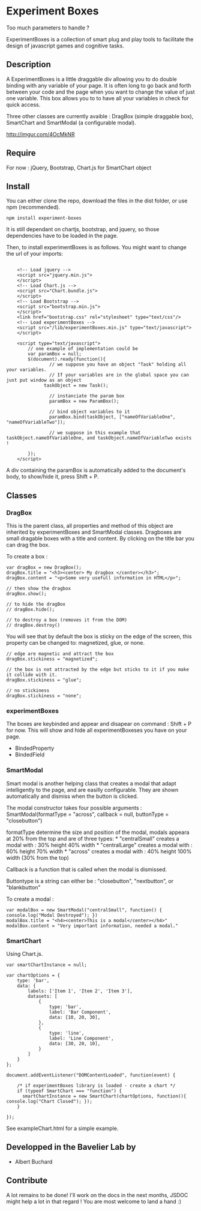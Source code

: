 # Experiment Boxes

Too much parameters to handle ?

ExperimentBoxes is a collection of smart plug and play tools to facilitate the design of javascript games and cognitive tasks.


## Description
A ExperimentBoxes is a little draggable div allowing you to do double binding with any variable of your page. It is often long to go back and forth between your code and the page when you want to change the value of just one variable. This box allows you to to have all your variables in check for quick access.

Three other classes are currently avaible : DragBox (simple draggable box), SmartChart and SmartModal (a configurable modal).

http://imgur.com/4OcMkNR

## Require

For now : jQuery, Bootstrap, Chart.js for SmartChart object

## Install

You can either clone the repo, download the files in the dist folder, or use npm (recommended).

	npm install experiment-boxes

It is still dependant on chartjs, bootstrap, and jquery, so those dependencies have to be loaded in the page.

Then, to install experimentBoxes is as follows. You might want to change the url of your imports:
```

	<!-- Load jquery -->
    <script src="jquery.min.js">
    </script>
    <!-- Load Chart.js -->
    <script src="Chart.bundle.js">
    </script>
    <!-- Load Bootstrap -->
    <script src="bootstrap.min.js">
    </script>
    <link href="bootstrap.css" rel="stylesheet" type="text/css"/>
    <!-- Load experimentBoxes -->
    <script src="/lib/experimentBoxes.min.js" type="text/javascript">
    </script>

	<script type="text/javascript">
		// one example of implementation could be
    	var paramBox = null;
		$(document).ready(function(){
				// we suppose you have an object "Task" holding all your variables.
				// If your variables are in the global space you can just put window as an object
			  taskObject = new Task();			

				// instanciate the param box
				paramBox = new ParamBox();

				// bind object variables to it
				paramBox.bind(taskObject, ["nameOfVariableOne", "nameOfVariableTwo"]);

				// we suppose in this example that taskObject.nameOfVariableOne, and taskObject.nameOfVariableTwo exists !

		});
	</script>
```

A div containing the paramBox is automatically added to the document's body, to show/hide it, press Shift + P.


## Classes

### DragBox

This is the parent class, all properties and method of this object are inherited by experimentBoxes and SmartModal classes. Dragboxes are small dragable boxes with a title and content. By clicking on the title bar you can drag the box.

To create a box :

	var dragBox = new DragBox();
	dragBox.title = "<h3><center> My dragbox </center></h3>";
	dragBox.content = "<p>Some very usefull information in HTML</p>";

	// then show the dragbox
	dragBox.show();

	// to hide the dragBox
	// dragBox.hide();

	// to destroy a box (removes it from the DOM)
	// dragBox.destroy()


You will see that by default the box is sticky on the edge of the screen, this property can be changed to: magnetized, glue, or none.

	// edge are magnetic and attract the box
	dragBox.stickiness = "magnetized";

	// the box is not attracted by the edge but sticks to it if you make it collide with it.
	dragBox.stickiness = "glue";

	// no stickiness
	dragBox.stickiness = "none";


### experimentBoxes

The boxes are keybinded and appear and disapear on command : Shift + P for now. This will show and hide all experimentBoxeses you have on your page.


* BindedProperty
* BindedField

### SmartModal

Smart modal is another helping class that creates a modal that adapt intelligently to the page, and are easilly configurable. They are shown automatically and dismiss when the button is clicked.

The modal constructor takes four possible arguments :
	SmartModal(formatType = "across", callback = null, buttonType = "closebutton")

formatType determine the size and position of the modal, modals appeara at 20% from the top and are of three types:
	* "centralSmall" creates a modal with : 30% height 40% width
	* "centralLarge" creates a modal with : 60% height 70% width
	* "across" creates a modal with : 40% height 100% width (30% from the top)

Callback is a function that is called when the modal is dismissed.

Buttontype is a string can either be : "closebutton", "nextbutton", or "blankbutton"

To create a modal :

	var modalBox = new SmartModal("centralSmall", function() { console.log("Modal Destroyed"); })
	modalBox.title = "<h4><center>This is a modal</center></h4>"
	modalBox.content = "Very important information, needed a modal."

### SmartChart
Using Chart.js.

	var smartChartInstance = null;

    var chartOptions = {
        type: 'bar',
        data: {
            labels: ['Item 1', 'Item 2', 'Item 3'],
            datasets: [
                {
                    type: 'bar',
                    label: 'Bar Component',
                    data: [10, 20, 30],
                },
                {
                    type: 'line',
                    label: 'Line Component',
                    data: [30, 20, 10],
                }
            ]
        }
    };

	document.addEventListener("DOMContentLoaded", function(event) {

        /* if experimentBoxes library is loaded - create a chart */
        if (typeof SmartChart === "function") {
          smartChartInstance = new SmartChart(chartOptions, function(){ console.log("Chart Closed"); });
        }

    });

See exampleChart.html for a simple example.

## Developped in the Bavelier Lab by
* Albert Buchard

## Contribute
A lot remains to be done!
I'll work on the docs in the next months, JSDOC might help a lot in that regard !
You are most welcome to land a hand :)

